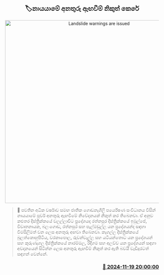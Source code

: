 <p align='center'><b><h2 align='center' title='Landslide warnings are issued'>🏷නායයාමේ අනතුරු ඇඟවීම් නිකුත් කෙරේ</h2></b></p>
<p align='center'><img src='https://helakuru.sgp1.cdn.digitaloceanspaces.com/esana/images/lib/landslides-new[1].jpg' width='600' alt='Landslide warnings are issued'></p>

>📝 පවතින අධික වර්ෂාව සමඟ ජාතික ගොඩනැගිලි පර්යේෂණ සංවිධානය විසින් නායයාමේ පූර්ව අනතුරු ඇඟවීමේ නිවේදනයක් නිකුත් කර තිබෙනවා.
ඒ අනුව කළුතර දිස්ත්‍රික්කයේ වලල්ලාවිට ප්‍රදේශයද රත්නපුර දිස්ත්‍රික්කයේ ඉඹුල්පේ, විවෘතනායක, බලංගොඩ, රත්නපුර සහ පැල්මඩුල්ල යන ප්‍රදේශයන්ද සඳහා විමසිලිමත් වන ලෙස අනතුරු අඟවා තිබෙනවා.
කෑගල්ල දිස්ත්‍රික්කයේ බුලත්කොහුපිටිය, වරකාපොල, රුවන්වැල්ල සහ යටියන්තොට යන ප්‍රදේශයන් සහ කුරුණෑගල දිස්ත්‍රික්කයේ නාරම්මල, රිදීගම සහ අලව්ව යන ප්‍රදේශයන් සඳහා අවදානයෙන් සිටින්න ලෙස අනතුරු ඇඟවීම් නිකුත් කර ඇති බවයි වැඩිදුරටත් සඳහන් වෙන්නේ. 


<h3 align='right'><a href='https://www.helakuru.lk/esana/p/105254/'>📅 2024-11-19 20:00:00</a></h3>

